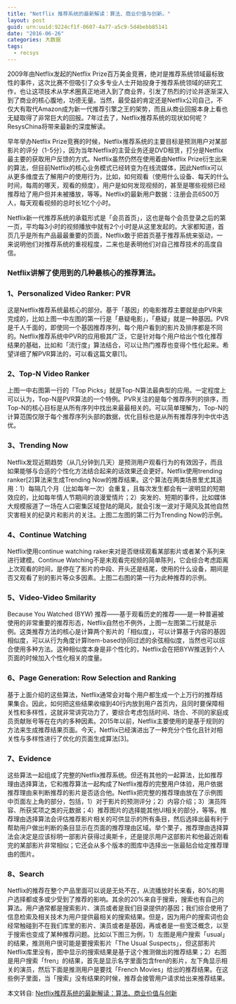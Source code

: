 ```yaml
---
title: "Netflix 推荐系统的最新解读：算法、商业价值与创新。"
layout: post
guid: urn:uuid:9224cf1f-0607-4a77-a5c9-5d4bebb85141
date: "2016-06-26"
categories: 大数据
tags:
  - recsys
---
```


2009年由Netflix发起的Netflix Prize百万美金竞赛，绝对是推荐系统领域最标致性的事件，这次比赛不但吸引了众多专业人士开始投身于推荐系统领域的研究工作，也让这项技术从学术圈真正地进入到了商业界，引发了热烈的讨论并逐渐深入到了商业的核心腹地，功德无量。当然，最受益的肯定还是Netflix公司自己，不仅大有取代Amazon成为新一代推荐引擎之王的架势，而且从商业回报本身上看也无疑取得了非常巨大的回报。7年过去了，Netflix推荐系统的现状如何呢？ResysChina将带来最新的深度解读。  

早年举办Netflix Prize竞赛的时候，Netflix推荐系统的主要目标是预测用户对某部影片的评分（1-5分），因为当年Netflix的主营业务还是DVD租赁，打分是Netflix最主要的获取用户反馈的方式。Netflix虽然仍然在使用着由Netflix Prize衍生出来的算法，但目前Netflix的核心业务模式已经转变为在线流媒体，因此Netflix可以从更多维度去了解用户的使用行为，比如，如何观看（使用什么设备、每天的什么时间，每周的哪天，观看的频度），用户是如何发现视频的，甚至是哪些视频已经推荐给了用户但并未被播放，等等。Netflix的最新用户数据：注册会员6500万人，每天观看视频的总时长1亿个小时。  

Netflix新一代推荐系统的承载形式是「会员首页」，这也是每个会员登录之后的第一页，平均每3小时的视频播放中就有2个小时是从这里发起的。大家都知道，首页几乎是所有产品最最重要的页面，Netflix敢于把首页基于推荐系统来驱动，一来说明他们对推荐系统的重视程度，二来也是表明他们对自己推荐技术的高度自信。  

### Netflix讲解了使用到的几种最核心的推荐算法。

### 1、Personalized Video Ranker: PVR
这是Netflix推荐系统最核心的部分。基于「基因」的电影推荐主要就是由PVR来完成的，比如上图一中左图的第一行是「悬疑电影」，「悬疑」就是一种基因。PVR是千人千面的，即使同一个基因推荐序列，每个用户看到的影片及排序都是不同的。Netflix推荐系统中PVR的应用极其广泛，它是针对每个用户给出个性化推荐结果的基础，比如和「流行度」算法结合，可以让热门推荐也变得个性化起来。希望详细了解PVR算法的，可以看这篇文章[1]。

### 2、Top-N Video Ranker
上图一中右图第一行的「Top Picks」就是Top-N算法最典型的应用。一定程度上可以认为，Top-N是PVR算法的一个特例。PVR关注的是每个推荐序列的排序，而Top-N的核心目标是从所有序列中找出来最最相关的。可以简单理解为，Top-N的计算范围仅限于每个推荐序列头部的数据，优化目标也是从所有推荐序列中优中选优。

### 3、Trending Now
Netflix发现近期趋势（从几分钟到几天）是预测用户观看行为的有效因子，而且如果能够与合适的个性化方法结合起来的话效果还会更好。Netflix使用trending ranker[2]算法来生成Trending Now的推荐结果。这个算法在两类场景里尤其适用：1）每隔几个月（比如每年一次）会重复，且每次发生都会有一波明显的短期效应的，比如每年情人节期间的浪漫爱情片；2）突发的、短期的事件，比如媒体大规模报道了一场在人口密集区域登陆的飓风，就会引发一波对于飓风及其他自然灾害相关的纪录片和影片的关注。上图二左图的第二行为Trending Now的示例。

### 4、Continue Watching
Netflix使用continue watching raker来对是否继续观看某部影片或者某个系列来进行建模。Continue Watching不是未观看完视频的简单陈列，它会综合考虑距离上次观看的时间，是停在了影片的中段、开头还是结尾，使用的什么设备，期间是否又观看了别的影片等众多因素。上图二右图的第一行为此种推荐的示例。

### 5、Video-Video Smilarity
Because You Watched (BYW) 推荐——基于观看历史的推荐——是一种普遍被使用的非常重要的推荐形态，Netflix自然也不例外，上图一左图第二行就是示例。这类推荐方法的核心是计算两个影片的「相似度」，可以计算基于内容的基因相似度，可以从行为角度计算Item-based协同过滤的余弦相似度，当然也可以综合使用多种方法。这种相似度本身是非个性化的，Netflix会在把BYW推送到个人页面的时候加入个性化相关的度量。

### 6、Page Generation: Row Selection and Ranking
基于上面介绍的这些算法，Netflix通常会对每个用户都生成一个上万行的推荐结果集合。因此，如何把这些结果收缩到40行内放到用户首页内，且同时要保障相关性和多样性，这就非常讲究功力了，要综合考虑包括时间、场合、不同的家庭成员贡献账号等在在内的多种因素。2015年以前，Netflix主要使用的是基于规则的方法来生成推荐结果页面。今天，Netflix已经演进出了一种充分个性化且针对相关性与多样性进行了优化的页面生成算法[3]。

### 7、Evidence
这些算法一起组成了完整的Netflix推荐系统。但还有其他的一起算法，比如推荐理由选择算法，它和推荐算法一起构成了Netflix推荐的完整用户体验，用户依据推荐理由来判断推荐的影片是否适合他。Netflix把完整的推荐理由放在了示例图中页面左上角的部分，包括，1）对于影片的预测评分；2）内容介绍；3）演员阵容、所获奖项之类的元数据；4）推荐图片的选择能其他UI相关的部分，等等。推荐理由选择算法会评估推荐影片相关的可供显示的所有条目，然后选择出最有利于帮助用户做出判断的条目显示在页面的推荐理由区域。举个栗子，推荐理由选择算法会决定是应该标明一部影片获得过奥斯卡，还是提示用户这部影片和他最近刚看完的某部影片非常相似；它还会从多个版本的图库中选择出一张最贴合给定推荐理由的图片。

### 8、Search
Netflix的推荐在整个产品里面可以说是无处不在，从流播放时长来看，80%的用户选择都或多或少受到了推荐的影响。其余的20%来自于搜索，搜索也有自己的算法。用户通常都是搜索影片、演员或者是我们目录提供的基因；我们综合使用了信息检索及相关技术为用户提供最相关的搜索结果。但是，因为用户的搜索词也会经常触碰到不在我们库里的影片、演员或者是基因，再或者是一些宽泛概念，以至于搜索也变成了某种推荐问题。比如以下图三为例，1）左图是用户搜索「usual」的结果，推测用户很可能是要搜索影片「The Usual Suspects」，但这部影片Netflix库里没有，图中显示的搜索结果是基于这个推测做出的推荐结果；2）右图是用户搜索「fren」的结果，首先是显示名字里面包含fren的影片，左下角显示相关的演员，然后下面是推测用户是要找「French Movies」给出的推荐结果。在这些例子里面，当「搜索」没有结果的时候，推荐会接管用户请求给出来推荐结果。



本文转自: [Netflix推荐系统的最新解读：算法、商业价值与创新](https://mp.weixin.qq.com/s?__biz=MzA4OTk5OTQzMg==&mid=2449231099&idx=1&sn=6ff30a52fbbe9d01ef022661c6325dc4)